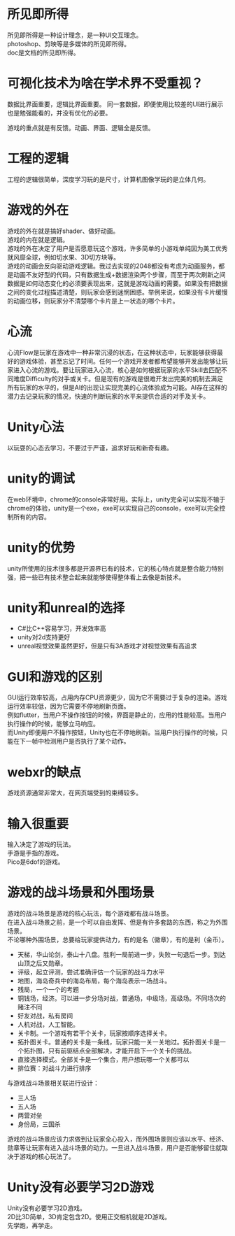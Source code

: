 # 所见即所得
所见即所得是一种设计理念，是一种UI交互理念。  
photoshop、剪映等是多媒体的所见即所得。  
doc是文档的所见即所得。  


# 可视化技术为啥在学术界不受重视？
数据比界面重要，逻辑比界面重要。
同一套数据，即便使用比较差的UI进行展示也是勉强能看的，并没有优化的必要。

游戏的重点就是有反馈。动画、界面、逻辑全是反馈。

# 工程的逻辑
工程的逻辑很简单，深度学习玩的是尺寸，计算机图像学玩的是立体几何。

# 游戏的外在
游戏的外在就是搞好shader、做好动画。  
游戏的内在就是逻辑。  
游戏的外在决定了用户是否愿意玩这个游戏，许多简单的小游戏单纯因为美工优秀就风靡全球，例如切水果、3D切方块等。  
游戏的动画会反向驱动游戏逻辑。我过去实现的2048都没有考虑为动画服务，都是动画不友好型的代码，只有数据生成+数据渲染两个步骤，而至于两次刷新之间数据是如何动态变化的必须要表现出来，这就是游戏动画的需要。如果没有把数据之间的变化过程描述清楚，则玩家会感到迷惘困惑。举例来说，如果没有卡片缓慢的动画位移，则玩家分不清楚哪个卡片是上一状态的哪个卡片。    

# 心流
心流Flow是玩家在游戏中一种非常沉浸的状态，在这种状态中，玩家能够获得最好的游戏体验，甚至忘记了时间。任何一个游戏开发者都希望能够开发出能够让玩家进入心流的游戏。要让玩家进入心流，核心是如何根据玩家的水平Skill去匹配不同难度Difficulty的对手或关卡。但是现有的游戏是很难开发出完美的机制去满足所有玩家的水平的，但是AI的出现让实现完美的心流体验成为可能。AI存在这样的潜力去记录玩家的情况，快速的判断玩家的水平来提供合适的对手及关卡。


# Unity心法
以玩耍的心态去学习，不要过于严谨，追求好玩和新奇有趣。
# unity的调试
在web环境中，chrome的console非常好用。实际上，unity完全可以实现不输于chrome的体验，unity是一个exe，exe可以实现自己的console，exe可以完全控制所有的内容。  

# unity的优势
unity所使用的技术很多都是开源界已有的技术，它的核心特点就是整合能力特别强，把一些已有技术整合起来就能够使得整体看上去像是新技术。  


# unity和unreal的选择
* C#比C++容易学习，开发效率高
* unity对2d支持更好
* unreal视觉效果虽然更好，但是只有3A游戏才对视觉效果有高追求

# GUI和游戏的区别
GUI运行效率较高，占用内存CPU资源更少，因为它不需要过于复杂的渲染。游戏运行效率较低，因为它需要不停地刷新页面。  
例如flutter，当用户不操作按钮的时候，界面是静止的，应用的性能较高。当用户执行操作的时候，能够立马响应。  
而Unity即便用户不操作按钮，Unity也在不停地刷新。当用户执行操作的时候，只能在下一帧中检测用户是否执行了某个动作。  

# webxr的缺点
游戏资源通常非常大，在网页端受到的束缚较多。  

# 输入很重要
输入决定了游戏的玩法。  
手游是手指的游戏。  
Pico是6dof的游戏。  

# 游戏的战斗场景和外围场景
游戏的战斗场景是游戏的核心玩法，每个游戏都有战斗场景。  
在进入战斗场景之前，是一个可以自由发挥、但是有许多套路的东西，称之为外围场景。  
不论哪种外围场景，总要给玩家提供动力，有的是名（徽章），有的是利（金币）。  
* 天梯，华山论剑，泰山十八盘。胜利一局前进一步，失败一句退后一步。到达山顶之后又勋章。  
* 评级，起立评测，尝试准确评估一个玩家的战斗力水平
* 地图，海岛奇兵中的海岛布局，每个海岛表示一场战斗。
* 残局，一个一个的考题
* 铜钱场，经济。可以进一步分场对战，普通场，中级场，高级场。不同场次的赌注不同
* 好友对战，私有房间
* 人机对战，人工智能。
* 关卡制。一个游戏有若干个关卡，玩家按顺序选择关卡。  
* 拓扑图关卡。普通的关卡是一条线，玩家只能一关一关地过。拓扑图关卡是一个拓扑图，只有前驱结点全部解决，才能开启下一个关卡的挑战。
* 直接选择模式。全部关卡是一个集合，用户想玩哪一个关都可以
* 排位赛：对战斗力进行排序


与游戏战斗场景相关联进行设计：
* 三人场
* 五人场
* 两营对垒
* 身份局，三国杀

游戏的战斗场景应该力求做到让玩家全心投入，而外围场景则应该以水平、经济、勋章等让玩家有进入战斗场景的动力。一旦进入战斗场景，用户是否能够留住就取决于游戏的核心玩法了。   

# Unity没有必要学习2D游戏
Unity没有必要学习2D游戏。  
2D比3D简单，3D肯定包含2D。使用正交相机就是2D游戏。  
先学跑，再学走。  
